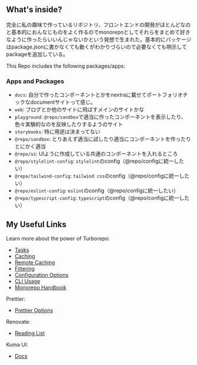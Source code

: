 ## What's inside?

完全に私の趣味で作っているリポジトリ、フロントエンドの開発がほとんどなのと基本的におんなじものをよく作るのでmonorepoとしてそれらをまとめて好きなように作ったらいいんじゃないかという発想で生まれた。基本的にパッケージはpackage.jsonに書かなくても動くがわかりづらいので必要なくても明示してpackageを追加している。

This Repo includes the following packages/apps:

### Apps and Packages

- `docs`: 自分で作ったコンポーネントとかをnextraに載せてポートフォリオチックなdocumentサイトって感じ。
- `web`: ブログとか他のサイトに飛ばすメインのサイトかな
- `playground`: `@repo/sandbox`で適当に作ったコンポーネントを表示したり、色々実験的なのを反映したりするようのサイト
- `storybooks`: 特に用途は決まってない
- `@repo/sandbox`: とりあえず適当に試したり適当にコンポーネントを作ったりとにかく適当
- `@repo/ui`: UIように作成している共通のコンポーネントを入れるところ
- `@repo/stylelint-config`: `stylelint`のconfig（@repo/configに統一したい）
- `@repo/tailwind-config`: `tailwind css`のconfig（@repo/configに統一したい）
- `@repo/eslint-config`: `eslint`のconfig（@repo/configに統一したい）
- `@repo/typescript-config`: `typescript`のconfig（@repo/configに統一したい）

## My Useful Links

Learn more about the power of Turborepo:

- [Tasks](https://turbo.build/repo/docs/core-concepts/monorepos/running-tasks)
- [Caching](https://turbo.build/repo/docs/core-concepts/caching)
- [Remote Caching](https://turbo.build/repo/docs/core-concepts/remote-caching)
- [Filtering](https://turbo.build/repo/docs/core-concepts/monorepos/filtering)
- [Configuration Options](https://turbo.build/repo/docs/reference/configuration)
- [CLI Usage](https://turbo.build/repo/docs/reference/command-line-reference)
- [Monorepo Handbook](https://turbo.build/repo/docs/handbook)

Prettier:

- [Prettier Options](https://prettier.io/docs/en/options)

Renovate:

- [Reading List](https://docs.renovatebot.com/reading-list/)

Kuma UI:

- [Docs](https://www.kuma-ui.com/docs)
